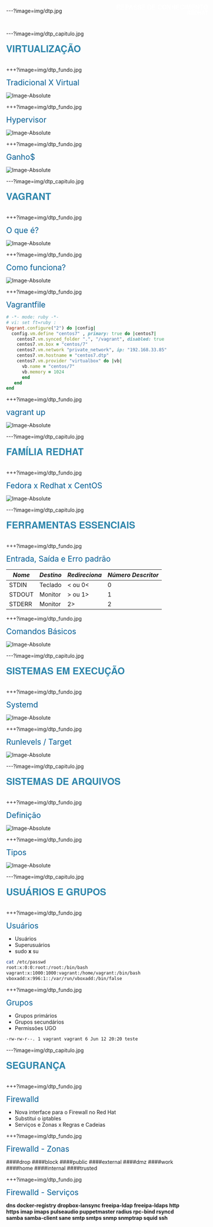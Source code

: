 ---?image=img/dtp.jpg

<div style="float:right; margin:-45px; padding:0; font-family:Helvetica Neue; font-size:120%; font-weight:bold; color:white">REPASSE DE CONHECIMENTO</div><br>
<span style="float:right; margin:-45px; padding:0; font-family:Helvetica Neue; font-weight:bold; color:white">REDHAT</span>

---?image=img/dtp_capitulo.jpg

<div style="float:center; font-family:Helvetica Neue; font-size:180%; font-weight:bold; color:#2E86AC">VIRTUALIZAÇÃO</div><br>

+++?image=img/dtp_fundo.jpg

<span style="color:#035D93; font-size:1.5em">Tradicional X Virtual </b></span>

![Image-Absolute](img/traditional_vs_virtual_0.jpg)



+++?image=img/dtp_fundo.jpg

<span style="color:#035D93; font-size:1.5em">Hypervisor </b></span>

![Image-Absolute](img/type1-vs-2.png)



+++?image=img/dtp_fundo.jpg

<span style="color:#035D93; font-size:1.5em">Ganho$ </b></span>

![Image-Absolute](img/vmarchi.jpg)



---?image=img/dtp_capitulo.jpg

<div style="float:center; font-family:Helvetica Neue; font-size:180%; font-weight:bold; color:#2E86AC">VAGRANT</div><br>

+++?image=img/dtp_fundo.jpg

<span style="color:#035D93; font-size:1.5em">O que é?</b></span>

![Image-Absolute](img/vagrant.png)

+++?image=img/dtp_fundo.jpg

<span style="color:#035D93; font-size:1.5em">Como funciona?</b></span>

![Image-Absolute](img/burnm.gif)

+++?image=img/dtp_fundo.jpg

<span style="color:#035D93; font-size:1.5em">Vagrantfile</b></span>

```Ruby
# -*- mode: ruby -*-
# vi: set ft=ruby :
Vagrant.configure("2") do |config|
  config.vm.define "centos7" , primary: true do |centos7|
    centos7.vm.synced_folder ".", "/vagrant", disabled: true
    centos7.vm.box = "centos/7"
    centos7.vm.network "private_network", ip: "192.168.33.85"
    centos7.vm.hostname = "centos7.dtp" 
    centos7.vm.provider "virtualbox" do |vb|
      vb.name = "centos/7"
      vb.memory = 1024
      end
   end  
end
```

+++?image=img/dtp_fundo.jpg

<span style="color:#035D93; font-size:1.5em">vagrant up</b></span>

![Image-Absolute](img/vagrant_fluxo.png)


---?image=img/dtp_capitulo.jpg

<div style="float:center; font-family:Helvetica Neue; font-size:180%; font-weight:bold; color:#2E86AC">FAMÍLIA REDHAT</div><br>

+++?image=img/dtp_fundo.jpg

<span style="color:#035D93; font-size:1.5em">Fedora x Redhat x CentOS </b></span>

![Image-Absolute](img/linlogos.jpg)

---?image=img/dtp_capitulo.jpg

<div style="float:center; font-family:Helvetica Neue; font-size:180%; font-weight:bold; color:#2E86AC">FERRAMENTAS ESSENCIAIS</div><br>

+++?image=img/dtp_fundo.jpg

<span style="color:#035D93; font-size:1.5em">Entrada, Saída e Erro padrão</b></span>

|*Nome*|*Destino*|*Redireciona*|*Número Descritor*|
|---|---|---|---|
|STDIN|Teclado|< ou 0<|0|
|STDOUT|Monitor|> ou 1>|1|
|STDERR|Monitor|2>|2|

+++?image=img/dtp_fundo.jpg

<span style="color:#035D93; font-size:1.5em">Comandos Básicos</b></span>

![Image-Absolute](img/comandos_essenciais0.png)

---?image=img/dtp_capitulo.jpg

<div style="float:center; font-family:Helvetica Neue; font-size:180%; font-weight:bold; color:#2E86AC">SISTEMAS EM EXECUÇÃO</div><br>

+++?image=img/dtp_fundo.jpg

<span style="color:#035D93; font-size:1.5em">Systemd</b></span>

![Image-Absolute](img/systemd_archi.png)

+++?image=img/dtp_fundo.jpg

<span style="color:#035D93; font-size:1.5em">Runlevels / Target</b></span>

![Image-Absolute](img/targetsr.png)


---?image=img/dtp_capitulo.jpg

<div style="float:center; font-family:Helvetica Neue; font-size:180%; font-weight:bold; color:#2E86AC">SISTEMAS DE ARQUIVOS</div><br>

+++?image=img/dtp_fundo.jpg

<span style="color:#035D93; font-size:1.5em">Definição</b></span>

![Image-Absolute](img/filesystem.gif)

+++?image=img/dtp_fundo.jpg

<span style="color:#035D93; font-size:1.5em">Tipos</b></span>

![Image-Absolute](img/filesystem.png)


---?image=img/dtp_capitulo.jpg

<div style="float:center; font-family:Helvetica Neue; font-size:180%; font-weight:bold; color:#2E86AC">USUÁRIOS E GRUPOS</div><br>

+++?image=img/dtp_fundo.jpg

<span style="color:#035D93; font-size:1.5em">Usuários</b></span>

* Usuários
* Superusuários
* sudo **x** su
```Bash
cat /etc/passwd
root:x:0:0:root:/root:/bin/bash
vagrant:x:1000:1000:vagrant:/home/vagrant:/bin/bash
vboxadd:x:996:1::/var/run/vboxadd:/bin/false
```

+++?image=img/dtp_fundo.jpg

<span style="color:#035D93; font-size:1.5em">Grupos</b></span>

* Grupos primários
* Grupos secundários
* Permissões UGO
```Bash
-rw-rw-r--. 1 vagrant vagrant 6 Jun 12 20:20 teste
```

---?image=img/dtp_capitulo.jpg

<div style="float:center; font-family:Helvetica Neue; font-size:180%; font-weight:bold; color:#2E86AC">SEGURANÇA</div><br>

+++?image=img/dtp_fundo.jpg

<span style="color:#035D93; font-size:1.5em">Firewalld</b></span>

* Nova interface para o Firewall no Red Hat
* Substitui o iptables
* Serviços e Zonas x Regras e Cadeias


+++?image=img/dtp_fundo.jpg

<span style="color:#035D93; font-size:1.5em">Firewalld - Zonas</b></span>

####drop
####block
####public
####external
####dmz
####work
####home
####internal
####trusted

+++?image=img/dtp_fundo.jpg

<span style="color:#035D93; font-size:1.5em">Firewalld - Serviços</b></span>

**dns docker-registry dropbox-lansync freeipa-ldap freeipa-ldaps http https imap imaps pulseaudio puppetmaster radius rpc-bind rsyncd samba samba-client sane smtp smtps snmp snmptrap squid ssh**